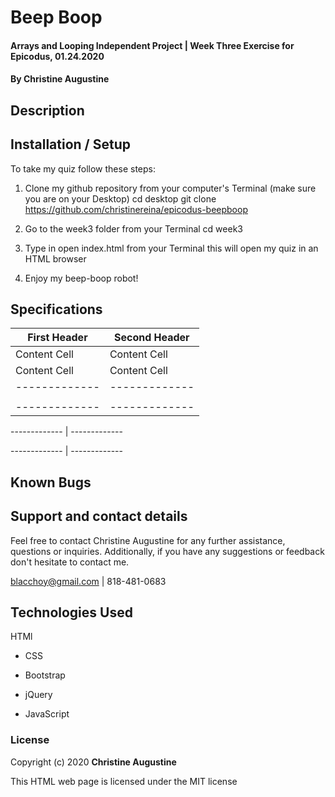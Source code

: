 # Beep Boop 

#### Arrays and Looping Independent Project | Week Three Exercise for Epicodus, 01.24.2020

#### **By Christine Augustine**


## Description


## Installation / Setup
To take my quiz follow these steps:

1. Clone my github repository from your computer's Terminal (make sure you are on your Desktop)
  cd desktop
  git clone https://github.com/christinereina/epicodus-beepboop

2. Go to the week3 folder from your Terminal
  cd week3

3. Type in open index.html from your Terminal 
  this will open my quiz in an HTML browser

4. Enjoy my beep-boop robot!

## Specifications

First Header  | Second Header
------------- | -------------
Content Cell  | Content Cell
Content Cell  | Content Cell
------------- | -------------
              |
------------- | -------------


------------- | -------------


------------- | -------------


## Known Bugs


## Support and contact details

Feel free to contact Christine Augustine for any further assistance, questions or inquiries. Additionally, if you have any suggestions or feedback don't hesitate to contact me. 

blacchoy@gmail.com | 818-481-0683 

## Technologies Used

HTMl

* CSS

* Bootstrap

* jQuery

* JavaScript

### License

Copyright (c) 2020 **Christine Augustine**

This HTML web page is licensed under the MIT license